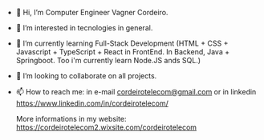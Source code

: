 - 👋 Hi, I’m Computer Engineer Vagner Cordeiro.
- 👀 I’m interested in tecnologies in general.
- 🌱 I’m currently learning Full-Stack Development (HTML + CSS + Javascript + TypeScript + React in FrontEnd. In Backend, Java + Springboot. Too i'm currently learn Node.JS ands SQL.)
- 💞️ I’m looking to collaborate on all projects.
- 📫 How to reach me: in e-mail cordeirotelecom@gmail.com or in linkedin https://www.linkedin.com/in/cordeirotelecom/

     More informations in my website: https://cordeirotelecom2.wixsite.com/cordeirotelecom

<!---
cordeirotelecom/cordeirotelecom is a ✨ special ✨ repository because its `README.md` (this file) appears on your GitHub profile.
You can click the Preview link to take a look at your changes.
--->
